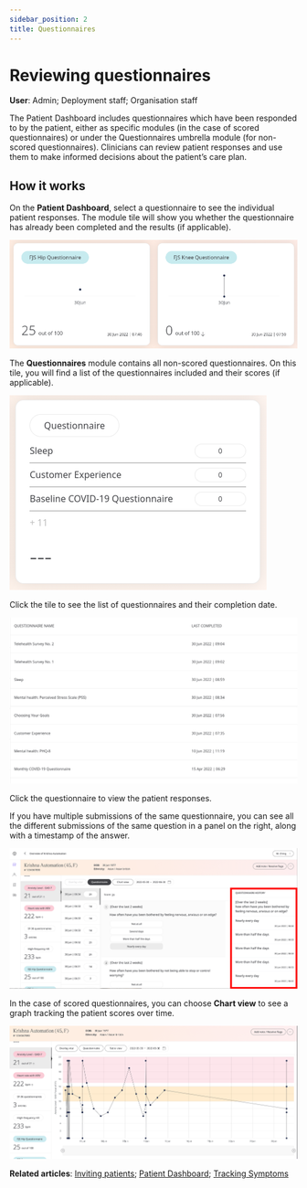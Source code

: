 ```yaml
---
sidebar_position: 2
title: Questionnaires
---
```

# Reviewing questionnaires
**User**: Admin; Deployment staff; Organisation staff

The Patient Dashboard includes questionnaires which have been responded to by the patient, either as specific modules (in the case of scored questionnaires) or under the Questionnaires umbrella module (for non-scored questionnaires). Clinicians can review patient responses and use them to make informed decisions about the patient’s care plan.

## How it works​
On the **Patient Dashboard**, select a questionnaire to see the individual patient responses. The module tile will show you whether the questionnaire has already been completed and the results (if applicable). 

![Questionnaire modules](./assets/Questionnaire01.png)

The **Questionnaires** module contains all non-scored questionnaires. On this tile, you will find a list of the questionnaires included and their scores (if applicable).

![Questionnaires module](./assets/Questionnaire02.png)

Click the tile to see the list of questionnaires and their completion date.

![Completed Questionnaires](./assets/Questionnaire03.png)

Click the questionnaire to view the patient responses. 

If you have multiple submissions of the same questionnaire, you can see all the different submissions of the same question in a panel on the right, along with a timestamp of the answer.

![Questionnaire history](./assets/Questionnaire05.png)

In the case of scored questionnaires, you can choose **Chart view** to see a graph tracking the patient scores over time. 

![Chart view](./assets/Questionnaire06.png)

**Related articles**: [Inviting patients](https://github.com/huma-engineering/huma-docs/blob/6a4b3cd6f400d779dbfdf7846a86270a8f3d3f50/data-collection/Clinician%20Portal/Roles%20and%20Permissions/Inviting%20patients.md); [Patient Dashboard](https://github.com/huma-engineering/huma-docs/blob/da1cf432dfdb7adf7c6954e29226ccac1f237992/data-collection/Clinician%20Portal/Managing%20Health%20Data/Patient%20dashboard.md); [Tracking Symptoms](https://github.com/huma-engineering/huma-docs/blob/da1cf432dfdb7adf7c6954e29226ccac1f237992/data-collection/Clinician%20Portal/Managing%20Health%20Data/Symptoms.md)  
